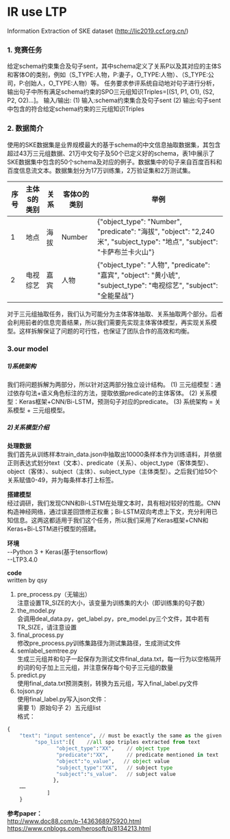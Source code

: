 # IR use LTP
Information Extraction of SKE dataset (http://lic2019.ccf.org.cn/)

### 1. 竞赛任务
给定schema约束集合及句子sent，其中schema定义了关系P以及其对应的主体S和客体O的类别，例如（S_TYPE:人物，P:妻子，O_TYPE:人物）、（S_TYPE:公司，P:创始人，O_TYPE:人物）等。 任务要求参评系统自动地对句子进行分析，输出句子中所有满足schema约束的SPO三元组知识Triples=[(S1, P1, O1), (S2, P2, O2)…]。
输入/输出:
(1) 输入:schema约束集合及句子sent
(2) 输出:句子sent中包含的符合给定schema约束的三元组知识Triples
### 2. 数据简介
使用的SKE数据集是业界规模最大的基于schema的中文信息抽取数据集，其包含超过43万三元组数据、21万中文句子及50个已定义好的schema，表1中展示了SKE数据集中包含的50个schema及对应的例子。数据集中的句子来自百度百科和百度信息流文本。数据集划分为17万训练集，2万验证集和2万测试集。

| 序号     | 主体S的类别      | 关系  | 客体O的类别   | 举例   |
|---|------|-----|-----|----------------|
| 1 |地点 |海拔 | Number |{"object_type": "Number", "predicate": "海拔", "object": "2,240米", "subject_type": "地点", "subject": "卡萨布兰卡火山"}|
| 2 |电视综艺 |嘉宾 | 人物 |{"object_type": "人物", "predicate": "嘉宾", "object": "黄小琥", "subject_type": "电视综艺", "subject": "全能星战"}|
   
对于三元组抽取任务，我们认为可能分为主体客体抽取、关系抽取两个部分。后者会利用前者的信息完善结果，所以我们需要先实现主体客体模型，再实现关系模型。这样拆解保证了问题的可行性，也保证了团队合作的高效和均衡。

### 3.our model
##### 1)系统架构
我们将问题拆解为两部分，所以针对这两部分独立设计结构。
(1)	三元组模型：通过依存句法+语义角色标注的方法，提取依据predicate的主体客体。
(2)	关系模型：Keras框架+CNN/Bi-LSTM，预测句子对应的predicate。
(3)	系统架构 = 关系模型 + 三元组模型。

##### 2)关系模型介绍
**处理数据**  
我们首先从训练样本train_data.json中抽取出10000条样本作为训练语料，并依据正则表达式划分text（文本）、predicate（关系）、object_type（客体类型）、object（客体）、subject（主体）、subject_type（主体类型）。之后我们给50个关系赋值0-49，并为每条样本打上标签。

**搭建模型**  
经过调研，我们发现CNN和Bi-LSTM在处理文本时，具有相对较好的性能。CNN构造神经网络，通过误差回馈修正权重；Bi-LSTM双向考虑上下文，充分利用已知信息。这两这都适用于我们这个任务，所以我们采用了Keras框架+CNN和Keras+Bi-LSTM进行模型的搭建。

**环境**  
--Python 3 + Keras(基于tensorflow)  
--LTP3.4.0

**code**  
written by 	qsy  
1. pre_process.py（无输出）  
注意设置TR_SIZE的大小，该变量为训练集的大小（即训练集的句子数）  
2. the_model.py  
会调用deal_data.py，get_label.py，pre_model.py三个文件，其中若有TR_SIZE，请注意设置  
3. final_process.py  
修改pre_process.py训练集路径为测试集路径，生成测试文件  
4. semlabel_semtree.py  
生成三元组并和句子一起保存为测试文件final_data.txt，每一行为以空格隔开的词的句子加上三元组，并注意保存每个句子三元组的数量  
5. predict.py  
使用final_data.txt预测类别，转换为五元组，写入final_label.py文件  
6. tojson.py  
使用final_label.py写入json文件：  
需要 1）原始句子 2）五元组list  
格式：  
```python
{  
    "text": "input sentence", // must be exactly the same as the given original sentence  
         "spo_list":[{    //all spo triples extracted from text  
                "object_type":"XX",    // object type  
                "predicate":"XX",      // predicate mentioned in text  
                "object":"o_value",   // object value  
                "subject_type":"XX",   // subject type  
                "subject":"s_value".   // subject value  
               },   
    ……  
             ]  
    }  
```



**参考paper：**  
http://www.doc88.com/p-1436368975920.html  
https://www.cnblogs.com/herosoft/p/8134213.html
